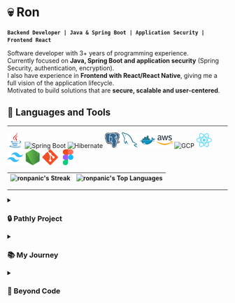 # 💀 Ron

**`Backend Developer | Java & Spring Boot | Application Security | Frontend React`**

Software developer with 3+ years of programming experience.  
Currently focused on **Java, Spring Boot and application security** (Spring Security, authentication, encryption).  
I also have experience in **Frontend with React/React Native**, giving me a full vision of the application lifecycle.  
Motivated to build solutions that are **secure, scalable and user-centered**.  

## 🧰 Languages and Tools  
---

<p align="left">
  <!-- Backend -->
  <img src="https://raw.githubusercontent.com/devicons/devicon/master/icons/java/java-original.svg" width="36" height="36" alt="Java" />
  <img src="https://www.vectorlogo.zone/logos/springio/springio-icon.svg" width="36" height="36" alt="Spring Boot" />
  <img src="https://cdn.worldvectorlogo.com/logos/hibernate.svg" width="36" height="36" alt="Hibernate" />

  <!-- Databases -->
  <img src="https://raw.githubusercontent.com/devicons/devicon/master/icons/postgresql/postgresql-original.svg" width="36" height="36" alt="PostgreSQL" />
  <img src="https://raw.githubusercontent.com/devicons/devicon/master/icons/mysql/mysql-original.svg" width="36" height="36" alt="MySQL" />

  <!-- Cloud & DevOps -->
  <img src="https://raw.githubusercontent.com/devicons/devicon/master/icons/docker/docker-original.svg" width="36" height="36" alt="Docker" />
  <img src="https://raw.githubusercontent.com/devicons/devicon/master/icons/amazonwebservices/amazonwebservices-original.svg" width="36" height="36" alt="AWS" />
  <img src="https://www.vectorlogo.zone/logos/google_cloud/google_cloud-icon.svg" width="36" height="36" alt="GCP" />

  <!-- Secondary -->
  <img src="https://raw.githubusercontent.com/devicons/devicon/master/icons/react/react-original.svg" width="36" height="36" alt="React" />
  <img src="https://raw.githubusercontent.com/devicons/devicon/master/icons/tailwindcss/tailwindcss-plain.svg" width="36" height="36" alt="TailwindCSS" />
  <img src="https://raw.githubusercontent.com/devicons/devicon/master/icons/nodejs/nodejs-original.svg" width="36" height="36" alt="NodeJS" />
  <img src="https://raw.githubusercontent.com/devicons/devicon/master/icons/git/git-original.svg" width="36" height="36" alt="Git" />
  <img src="https://raw.githubusercontent.com/devicons/devicon/master/icons/figma/figma-original.svg" width="36" height="36" alt="Figma" />
</p>

| ![ronpanic's Streak](https://github-readme-streak-stats.herokuapp.com/?user=ronpanic&theme=dark&hide_border=true) | ![ronpanic's Top Languages](https://github-readme-stats.vercel.app/api/top-langs/?username=ronpanic&theme=dark&show_icons=true&hide_border=true&layout=compact) | 
| ------------- | ------------- |

---

<details>
  <summary><h3>🔒 Pathly Project</h3></summary>
  
  Currently developing **Pathly**, a secure password manager API built with  
  **Java, Spring Boot and Spring Security**.  
  It includes authentication, authorization, encryption, and secure storage of credentials.  
  The project also integrates **Docker** for deployment and is my way to put security practices into real code.  
</details>

<details>
  <summary><h3>📚 My Journey</h3></summary>
  
  - 🎓 Studying **TUDAI (University Technical Degree in Software Applications Development)**  
  - 🌱 Self-taught with 3+ years coding, started in **Frontend (React, JS, TS)** and moved into **Backend**  
  - 🚀 Now focused on becoming a **Backend Developer specialized in Application Security**  
</details>

<details>
  <summary><h3>🤝 Beyond Code</h3></summary>
  
  - 💡 I value **teamwork, communication and problem-solving**  
  - 🎨 Background in **UX/UI** from Multimedia studies  
  - ⚡ I like challenges that mix **functionality, scalability and security**  
</details>
